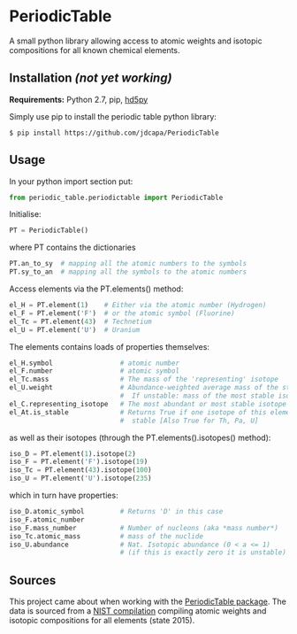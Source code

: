 PeriodicTable
======================

A small python library allowing access to atomic weights and isotopic
 compositions for all known chemical elements.

Installation *(not yet working)*
------------

**Requirements:** Python 2.7, pip,
 [hd5py](http://docs.h5py.org/en/latest/index.html)

Simply use pip to install the periodic table python library:

    $ pip install https://github.com/jdcapa/PeriodicTable

Usage
-----

In your python import section put:

```python
from periodic_table.periodictable import PeriodicTable
```

Initialise:

```python
PT = PeriodicTable()
```

where PT contains the dictionaries

```python
PT.an_to_sy  # mapping all the atomic numbers to the symbols
PT.sy_to_an  # mapping all the symbols to the atomic numbers
```

Access elements via the PT.elements() method:

```python
el_H = PT.element(1)    # Either via the atomic number (Hydrogen)
el_F = PT.element('F')  # or the atomic symbol (Fluorine)
el_Tc = PT.element(43)  # Technetium
el_U = PT.element('U')  # Uranium
```

The elements contains loads of properties themselves:

```python
el_H.symbol                 # atomic number
el_F.number                 # atomic symbol
el_Tc.mass                  # The mass of the 'representing' isotope
el_U.weight                 # Abundance-weighted average mass of the stable isotopes
                            #  If unstable: mass of the most stable isotope
el_C.representing_isotope   # The most abundant or most stable isotope
el_At.is_stable             # Returns True if one isotope of this element is
                            #  stable [Also True for Th, Pa, U]
```
as well as their isotopes (through the PT.elements().isotopes() method):

```python
iso_D = PT.element(1).isotope(2)
iso_F = PT.element('F').isotope(19)
iso_Tc = PT.element(43).isotope(100)
iso_U = PT.element('U').isotope(235)
```

which in turn have properties:

```python
iso_D.atomic_symbol         # Returns 'D' in this case
iso_F.atomic_number
iso_F.mass_number           # Number of nucleons (aka *mass number*)
iso_Tc.atomic_mass          # mass of the nuclide
iso_U.abundance             # Nat. Isotopic abundance (0 < a <= 1)
                            # (if this is exactly zero it is unstable)
```


Sources
-------

This project came about when working with the
[PeriodicTable package](http://www.reflectometry.org/danse/elements.html).
The data is sourced from a
[NIST compilation](http://www.nist.gov/pml/data/comp.cfm)
compiling atomic weights and isotopic compositions for all elements
(state 2015).

